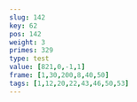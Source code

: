 ```yaml
---
slug: 142
key: 62
pos: 142
weight: 3
primes: 329
type: test
value: [821,0,-1,1]
frame: [1,30,200,8,40,50]
tags: [1,12,20,22,43,46,50,53]
---
```


